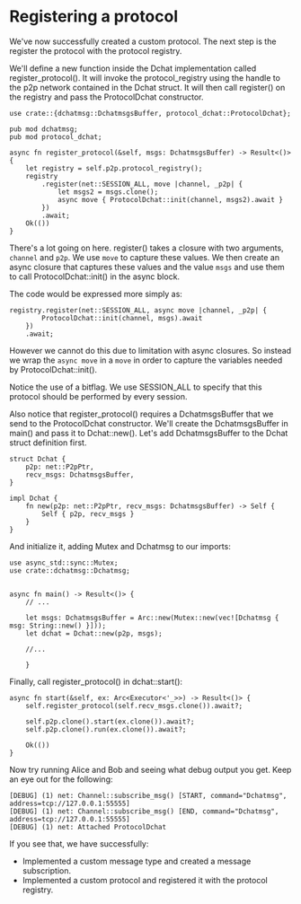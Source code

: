 # Registering a protocol

We've now successfully created a custom protocol. The next step is the
register the protocol with the protocol registry.

We'll define a new function inside the Dchat implementation called
register_protocol(). It will invoke the protocol_registry using the
handle to the p2p network contained in the Dchat struct. It will then
call register() on the registry and pass the ProtocolDchat constructor.

```
use crate::{dchatmsg::DchatmsgsBuffer, protocol_dchat::ProtocolDchat};

pub mod dchatmsg;
pub mod protocol_dchat;

async fn register_protocol(&self, msgs: DchatmsgsBuffer) -> Result<()> {
    let registry = self.p2p.protocol_registry();
    registry
        .register(net::SESSION_ALL, move |channel, _p2p| {
            let msgs2 = msgs.clone();
            async move { ProtocolDchat::init(channel, msgs2).await }
        })
        .await;
    Ok(())
}
```

There's a lot going on here. register() takes a closure with two
arguments, `channel` and `p2p`. We use `move` to capture these values. We
then create an async closure that captures these values and the value
`msgs` and use them to call ProtocolDchat::init() in the async block.

The code would be expressed more simply as:

```
registry.register(net::SESSION_ALL, async move |channel, _p2p| {
        ProtocolDchat::init(channel, msgs).await
    })
    .await;
```

However we cannot do this due to limitation with async closures. So
instead we wrap the `async move` in a `move` in order to capture the
variables needed by ProtocolDchat::init().

Notice the use of a bitflag. We use SESSION_ALL to specify that this
protocol should be performed by every session. 

Also notice that register_protocol() requires a DchatmsgsBuffer that we send
to the ProtocolDchat constructor. We'll create the DchatmsgsBuffer in
main() and pass it to Dchat::new(). Let's add DchatmsgsBuffer to the
Dchat struct definition first.

```
struct Dchat {
    p2p: net::P2pPtr,
    recv_msgs: DchatmsgsBuffer,
}

impl Dchat {
    fn new(p2p: net::P2pPtr, recv_msgs: DchatmsgsBuffer) -> Self {
        Self { p2p, recv_msgs }
    }
}
```

And initialize it, adding Mutex and Dchatmsg to our imports:

```
use async_std::sync::Mutex;
use crate::dchatmsg::Dchatmsg;


async fn main() -> Result<()> {
    // ...

    let msgs: DchatmsgsBuffer = Arc::new(Mutex::new(vec![Dchatmsg { msg: String::new() }]));
    let dchat = Dchat::new(p2p, msgs);

    //... 

    }

```

Finally, call register_protocol() in dchat::start():

```
async fn start(&self, ex: Arc<Executor<'_>>) -> Result<()> {
    self.register_protocol(self.recv_msgs.clone()).await?;

    self.p2p.clone().start(ex.clone()).await?;
    self.p2p.clone().run(ex.clone()).await?;

    Ok(())
}
```
Now try running Alice and Bob and seeing what debug output you get. Keep
an eye out for the following:

```
[DEBUG] (1) net: Channel::subscribe_msg() [START, command="Dchatmsg", address=tcp://127.0.0.1:55555]
[DEBUG] (1) net: Channel::subscribe_msg() [END, command="Dchatmsg", address=tcp://127.0.0.1:55555]
[DEBUG] (1) net: Attached ProtocolDchat
```

If you see that, we have successfully:

* Implemented a custom message type and created a message subscription.
* Implemented a custom protocol and registered it with the protocol registry.

